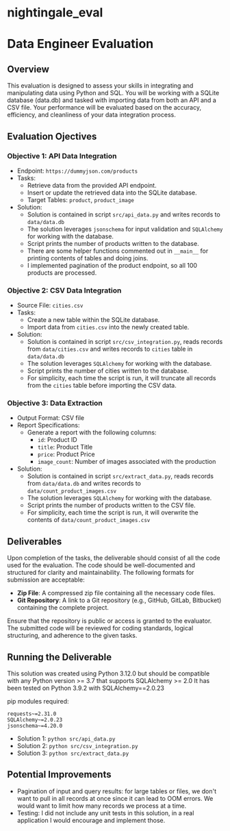 # nightingale_eval

# Data Engineer Evaluation

## Overview
This evaluation is designed to assess your skills in integrating and manipulating data using Python and SQL. 
You will be working with a SQLite database (data.db) and tasked with importing data from both an API and a CSV file. 
Your performance will be evaluated based on the accuracy, efficiency, and cleanliness of your data integration process.

## Evaluation Ojectives
### Objective 1: API Data Integration
- Endpoint: `https://dummyjson.com/products`
- Tasks:
    - Retrieve data from the provided API endpoint.
    - Insert or update the retrieved data into the SQLite database.
    - Target Tables: `product`, `product_image`
- Solution:
    - Solution is contained in script `src/api_data.py` and writes records to `data/data.db`
    - The solution leverages `jsonschema` for input validation and `SQLAlchemy` for working with the database. 
    - Script prints the number of products written to the database.
    - There are some helper functions commented out in `__main__` for printing contents of tables and doing joins.
    - I implemented pagination of the product endpoint, so all 100 products are processed.

### Objective 2: CSV Data Integration
- Source File: `cities.csv`
- Tasks:
    - Create a new table within the SQLite database.
    - Import data from `cities.csv` into the newly created table.
- Solution:
    - Solution is contained in script `src/csv_integration.py`, reads records from `data/cities.csv` and writes records to `cities` table in `data/data.db`
    - The solution leverages `SQLAlchemy` for working with the database. 
    - Script prints the number of cities written to the database.
    - For simplicity, each time the script is run, it will truncate all records from the `cities` table before importing the CSV data.


### Objective 3: Data Extraction
- Output Format: CSV file
- Report Specifications:
    - Generate a report with the following columns:
        - `id`: Product ID
        - `title`: Product Title
        - `price`: Product Price
        - `image_count`: Number of images associated with the production
- Solution:
    - Solution is contained in script `src/extract_data.py`, reads records from `data/data.db` and writes records to `data/count_product_images.csv`
    - The solution leverages `SQLAlchemy` for working with the database. 
    - Script prints the number of products written to the CSV file.
    - For simplicity, each time the script is run, it will overwrite the contents of `data/count_product_images.csv`

## Deliverables

Upon completion of the tasks, the deliverable should consist of all the code used for the evaluation.
The code should be well-documented and structured for clarity and maintainability.
The following formats for submission are acceptable:

- **Zip File**: A compressed zip file containing all the necessary code files.
- **Git Repository**: A link to a Git repository (e.g., GitHub, GitLab, Bitbucket) containing the complete project.

Ensure that the repository is public or access is granted to the evaluator.
The submitted code will be reviewed for coding standards, logical structuring,
and adherence to the given tasks.

## Running the Deliverable

This solution was created using Python 3.12.0 but should be compatible with any Python version >= 3.7 that supports SQLAlchemy >= 2.0
It has been tested on Python 3.9.2 with SQLAlchemy==2.0.23

pip modules required:
```
requests~=2.31.0
SQLAlchemy~=2.0.23
jsonschema~=4.20.0
```

- Solution 1: `python src/api_data.py`
- Solution 2: `python src/csv_integration.py`
- Solution 3: `python src/extract_data.py`

## Potential Improvements

- Pagination of input and query results: for large tables or files, we don't want to pull in all records at once since it can lead to OOM errors. We would want to limit how many records we process at a time.
- Testing: I did not include any unit tests in this solution, in a real application I would encourage and implement those.
